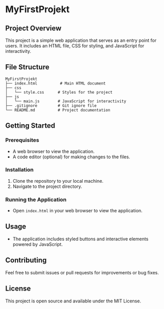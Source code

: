 # MyFirstProjekt

## Project Overview
This project is a simple web application that serves as an entry point for users. It includes an HTML file, CSS for styling, and JavaScript for interactivity.

## File Structure
```
MyFirstProjekt
├── index.html          # Main HTML document
├── css
│   └── style.css      # Styles for the project
├── js
│   └── main.js        # JavaScript for interactivity
├── .gitignore         # Git ignore file
└── README.md          # Project documentation
```

## Getting Started

### Prerequisites
- A web browser to view the application.
- A code editor (optional) for making changes to the files.

### Installation
1. Clone the repository to your local machine.
2. Navigate to the project directory.

### Running the Application
- Open `index.html` in your web browser to view the application.

## Usage
- The application includes styled buttons and interactive elements powered by JavaScript.

## Contributing
Feel free to submit issues or pull requests for improvements or bug fixes.

## License
This project is open source and available under the MIT License.